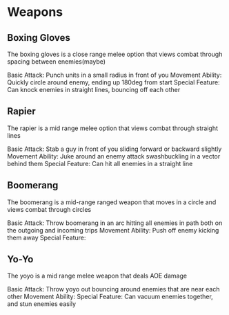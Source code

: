 # Weapons

## Boxing Gloves
The boxing gloves is a close range melee option that views combat through spacing between enemies(maybe)

Basic Attack: Punch units in a small radius in front of you
Movement Ability: Quickly circle around enemy, ending up 180deg from start
Special Feature: Can knock enemies in straight lines, bouncing off each other

## Rapier
The rapier is a mid range melee option that views combat through straight lines

Basic Attack: Stab a guy in front of you sliding forward or backward slightly
Movement Ability: Juke around an enemy attack swashbuckling in a vector behind them
Special Feature: Can hit all enemies in a straight line

## Boomerang
The boomerang is a mid-range ranged weapon that moves in a circle and views combat through circles

Basic Attack: Throw boomerang in an arc hitting all enemies in path both on the outgoing and incoming trips
Movement Ability: Push off enemy kicking them away
Special Feature: 

## Yo-Yo
The yoyo is a mid range melee weapon that deals AOE damage

Basic Attack: Throw yoyo out bouncing around enemies that are near each other
Movement Ability: 
Special Feature: Can vacuum enemies together, and stun enemies easily